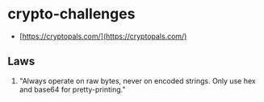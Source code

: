 # crypto-challenges

- [https://cryptopals.com/](https://cryptopals.com/)

## Laws
1. "Always operate on raw bytes, never on encoded strings. Only use hex and base64 for pretty-printing."
